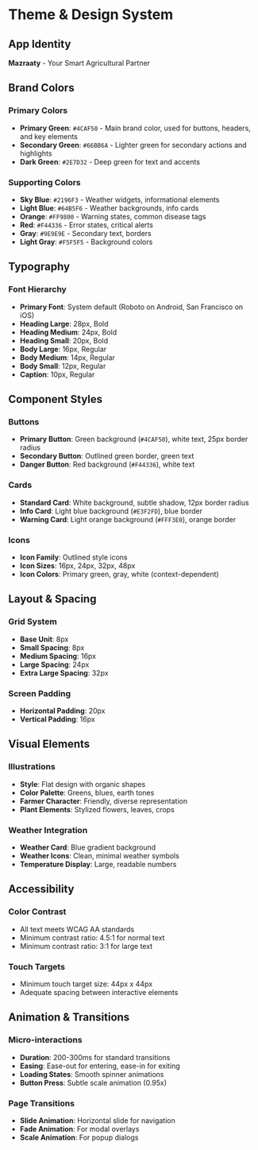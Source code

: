 # Theme & Design System

## App Identity
**Mazraaty** - Your Smart Agricultural Partner

## Brand Colors

### Primary Colors
- **Primary Green**: `#4CAF50` - Main brand color, used for buttons, headers, and key elements
- **Secondary Green**: `#66BB6A` - Lighter green for secondary actions and highlights
- **Dark Green**: `#2E7D32` - Deep green for text and accents

### Supporting Colors
- **Sky Blue**: `#2196F3` - Weather widgets, informational elements
- **Light Blue**: `#64B5F6` - Weather backgrounds, info cards
- **Orange**: `#FF9800` - Warning states, common disease tags
- **Red**: `#F44336` - Error states, critical alerts
- **Gray**: `#9E9E9E` - Secondary text, borders
- **Light Gray**: `#F5F5F5` - Background colors

## Typography

### Font Hierarchy
- **Primary Font**: System default (Roboto on Android, San Francisco on iOS)
- **Heading Large**: 28px, Bold
- **Heading Medium**: 24px, Bold
- **Heading Small**: 20px, Bold
- **Body Large**: 16px, Regular
- **Body Medium**: 14px, Regular
- **Body Small**: 12px, Regular
- **Caption**: 10px, Regular

## Component Styles

### Buttons
- **Primary Button**: Green background (`#4CAF50`), white text, 25px border radius
- **Secondary Button**: Outlined green border, green text
- **Danger Button**: Red background (`#F44336`), white text

### Cards
- **Standard Card**: White background, subtle shadow, 12px border radius
- **Info Card**: Light blue background (`#E3F2FD`), blue border
- **Warning Card**: Light orange background (`#FFF3E0`), orange border

### Icons
- **Icon Family**: Outlined style icons
- **Icon Sizes**: 16px, 24px, 32px, 48px
- **Icon Colors**: Primary green, gray, white (context-dependent)

## Layout & Spacing

### Grid System
- **Base Unit**: 8px
- **Small Spacing**: 8px
- **Medium Spacing**: 16px
- **Large Spacing**: 24px
- **Extra Large Spacing**: 32px

### Screen Padding
- **Horizontal Padding**: 20px
- **Vertical Padding**: 16px

## Visual Elements

### Illustrations
- **Style**: Flat design with organic shapes
- **Color Palette**: Greens, blues, earth tones
- **Farmer Character**: Friendly, diverse representation
- **Plant Elements**: Stylized flowers, leaves, crops

### Weather Integration
- **Weather Card**: Blue gradient background
- **Weather Icons**: Clean, minimal weather symbols
- **Temperature Display**: Large, readable numbers

## Accessibility

### Color Contrast
- All text meets WCAG AA standards
- Minimum contrast ratio: 4.5:1 for normal text
- Minimum contrast ratio: 3:1 for large text

### Touch Targets
- Minimum touch target size: 44px x 44px
- Adequate spacing between interactive elements

## Animation & Transitions

### Micro-interactions
- **Duration**: 200-300ms for standard transitions
- **Easing**: Ease-out for entering, ease-in for exiting
- **Loading States**: Smooth spinner animations
- **Button Press**: Subtle scale animation (0.95x)

### Page Transitions
- **Slide Animation**: Horizontal slide for navigation
- **Fade Animation**: For modal overlays
- **Scale Animation**: For popup dialogs